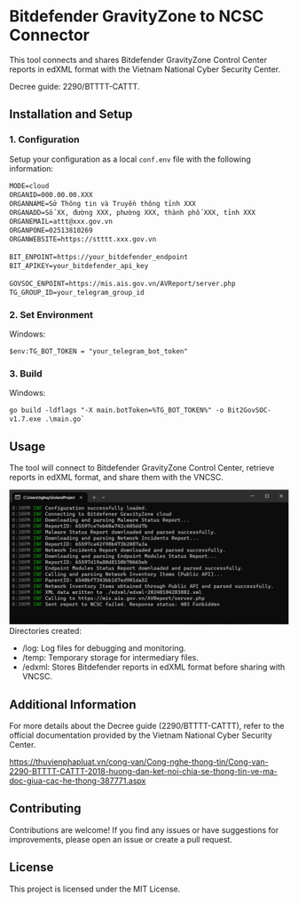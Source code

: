 # Bitdefender GravityZone to NCSC Connector
This tool connects and shares Bitdefender GravityZone Control Center reports in edXML format with the Vietnam National Cyber Security Center.

Decree guide: 2290/BTTTT-CATTT.

## Installation and Setup
### 1. Configuration
Setup your configuration as a local `conf.env` file with the following information:

    MODE=cloud
    ORGANID=000.00.00.XXX
    ORGANNAME=Sở Thông tin và Truyền thông tỉnh XXX
    ORGANADD=Số XX, đường XXX, phường XXX, thành phố XXX, tỉnh XXX
    ORGANEMAIL=attt@xxx.gov.vn
    ORGANPONE=02513810269
    ORGANWEBSITE=https://stttt.xxx.gov.vn
    
    BIT_ENPOINT=https://your_bitdefender_endpoint
    BIT_APIKEY=your_bitdefender_api_key
    
    GOVSOC_ENPOINT=https://mis.ais.gov.vn/AVReport/server.php
    TG_GROUP_ID=your_telegram_group_id

### 2. Set Environment
Windows:

    $env:TG_BOT_TOKEN = "your_telegram_bot_token"
### 3. Build
Windows:

    go build -ldflags "-X main.botToken=%TG_BOT_TOKEN%" -o Bit2GovSOC-v1.7.exe .\main.go`

## Usage
The tool will connect to Bitdefender GravityZone Control Center, retrieve reports in edXML format, and share them with the VNCSC.

![img.png](img.png)
Directories created:
- /log: Log files for debugging and monitoring. 
- /temp: Temporary storage for intermediary files.
- /edxml: Stores Bitdefender reports in edXML format before sharing with VNCSC.
## Additional Information
For more details about the Decree guide (2290/BTTTT-CATTT), refer to the official documentation provided by the Vietnam National Cyber Security Center.

https://thuvienphapluat.vn/cong-van/Cong-nghe-thong-tin/Cong-van-2290-BTTTT-CATTT-2018-huong-dan-ket-noi-chia-se-thong-tin-ve-ma-doc-giua-cac-he-thong-387771.aspx
## Contributing
Contributions are welcome! If you find any issues or have suggestions for improvements, please open an issue or create a pull request.

## License
This project is licensed under the MIT License.